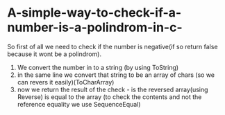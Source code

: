 # A-simple-way-to-check-if-a-number-is-a-polindrom-in-c-
So first of all we need to check if the number is negative(if so return false because it wont be a polindrom).
1. We convert the number in to a string (by using ToString)
2. in the same line we convert that string to be an array of chars (so we can revers it easily)(ToCharArray)
3. now we return the result of the check - is the reversed array(using Reverse) is equal to the array (to check the contents and not the reference equality we use SequenceEqual)
